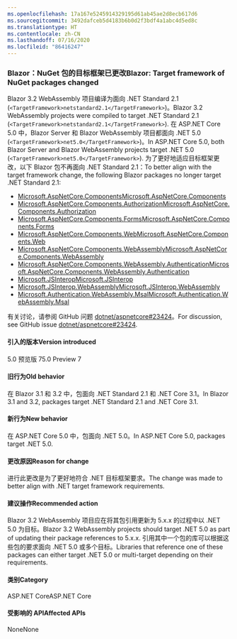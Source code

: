 ```yaml
---
ms.openlocfilehash: 17a167e5245914329195d61ab45ae2d8ecb617d6
ms.sourcegitcommit: 3492dafceb5d4183b6b0d2f3bdf4a1abc4d5ed8c
ms.translationtype: HT
ms.contentlocale: zh-CN
ms.lasthandoff: 07/16/2020
ms.locfileid: "86416247"
---
```

### <a name="blazor-target-framework-of-nuget-packages-changed"></a><span data-ttu-id="2a9cd-101">Blazor：NuGet 包的目标框架已更改</span><span class="sxs-lookup"><span data-stu-id="2a9cd-101">Blazor: Target framework of NuGet packages changed</span></span>

<span data-ttu-id="2a9cd-102">Blazor 3.2 WebAssembly 项目编译为面向 .NET Standard 2.1 (`<TargetFramework>netstandard2.1</TargetFramework>`)。</span><span class="sxs-lookup"><span data-stu-id="2a9cd-102">Blazor 3.2 WebAssembly projects were compiled to target .NET Standard 2.1 (`<TargetFramework>netstandard2.1</TargetFramework>`).</span></span> <span data-ttu-id="2a9cd-103">在 ASP.NET Core 5.0 中，Blazor Server 和 Blazor WebAssembly 项目都面向 .NET 5.0 (`<TargetFramework>net5.0</TargetFramework>`)。</span><span class="sxs-lookup"><span data-stu-id="2a9cd-103">In ASP.NET Core 5.0, both Blazor Server and Blazor WebAssembly projects target .NET 5.0 (`<TargetFramework>net5.0</TargetFramework>`).</span></span> <span data-ttu-id="2a9cd-104">为了更好地适应目标框架更改，以下 Blazor 包不再面向 .NET Standard 2.1：</span><span class="sxs-lookup"><span data-stu-id="2a9cd-104">To better align with the target framework change, the following Blazor packages no longer target .NET Standard 2.1:</span></span>

* [<span data-ttu-id="2a9cd-105">Microsoft.AspNetCore.Components</span><span class="sxs-lookup"><span data-stu-id="2a9cd-105">Microsoft.AspNetCore.Components</span></span>](https://www.nuget.org/packages/Microsoft.AspNetCore.Components)
* [<span data-ttu-id="2a9cd-106">Microsoft.AspNetCore.Components.Authorization</span><span class="sxs-lookup"><span data-stu-id="2a9cd-106">Microsoft.AspNetCore.Components.Authorization</span></span>](https://www.nuget.org/packages/Microsoft.AspNetCore.Components.Authorization)
* [<span data-ttu-id="2a9cd-107">Microsoft.AspNetCore.Components.Forms</span><span class="sxs-lookup"><span data-stu-id="2a9cd-107">Microsoft.AspNetCore.Components.Forms</span></span>](https://www.nuget.org/packages/Microsoft.AspNetCore.Components.Forms)
* [<span data-ttu-id="2a9cd-108">Microsoft.AspNetCore.Components.Web</span><span class="sxs-lookup"><span data-stu-id="2a9cd-108">Microsoft.AspNetCore.Components.Web</span></span>](https://www.nuget.org/packages/Microsoft.AspNetCore.Components.Web)
* [<span data-ttu-id="2a9cd-109">Microsoft.AspNetCore.Components.WebAssembly</span><span class="sxs-lookup"><span data-stu-id="2a9cd-109">Microsoft.AspNetCore.Components.WebAssembly</span></span>](https://www.nuget.org/packages/Microsoft.AspNetCore.Components.WebAssembly)
* [<span data-ttu-id="2a9cd-110">Microsoft.AspNetCore.Components.WebAssembly.Authentication</span><span class="sxs-lookup"><span data-stu-id="2a9cd-110">Microsoft.AspNetCore.Components.WebAssembly.Authentication</span></span>](https://www.nuget.org/packages/Microsoft.AspNetCore.Components.WebAssembly.Authentication)
* [<span data-ttu-id="2a9cd-111">Microsoft.JSInterop</span><span class="sxs-lookup"><span data-stu-id="2a9cd-111">Microsoft.JSInterop</span></span>](https://www.nuget.org/packages/Microsoft.JSInterop)
* [<span data-ttu-id="2a9cd-112">Microsoft.JSInterop.WebAssembly</span><span class="sxs-lookup"><span data-stu-id="2a9cd-112">Microsoft.JSInterop.WebAssembly</span></span>](https://www.nuget.org/packages/Microsoft.JSInterop.WebAssembly)
* [<span data-ttu-id="2a9cd-113">Microsoft.Authentication.WebAssembly.Msal</span><span class="sxs-lookup"><span data-stu-id="2a9cd-113">Microsoft.Authentication.WebAssembly.Msal</span></span>](https://www.nuget.org/packages/Microsoft.Authentication.WebAssembly.Msal)

<span data-ttu-id="2a9cd-114">有关讨论，请参阅 GitHub 问题 [dotnet/aspnetcore#23424](https://github.com/dotnet/aspnetcore/issues/23424)。</span><span class="sxs-lookup"><span data-stu-id="2a9cd-114">For discussion, see GitHub issue [dotnet/aspnetcore#23424](https://github.com/dotnet/aspnetcore/issues/23424).</span></span>

#### <a name="version-introduced"></a><span data-ttu-id="2a9cd-115">引入的版本</span><span class="sxs-lookup"><span data-stu-id="2a9cd-115">Version introduced</span></span>

<span data-ttu-id="2a9cd-116">5.0 预览版 7</span><span class="sxs-lookup"><span data-stu-id="2a9cd-116">5.0 Preview 7</span></span>

#### <a name="old-behavior"></a><span data-ttu-id="2a9cd-117">旧行为</span><span class="sxs-lookup"><span data-stu-id="2a9cd-117">Old behavior</span></span>

<span data-ttu-id="2a9cd-118">在 Blazor 3.1 和 3.2 中，包面向 .NET Standard 2.1 和 .NET Core 3.1。</span><span class="sxs-lookup"><span data-stu-id="2a9cd-118">In Blazor 3.1 and 3.2, packages target .NET Standard 2.1 and .NET Core 3.1.</span></span>

#### <a name="new-behavior"></a><span data-ttu-id="2a9cd-119">新行为</span><span class="sxs-lookup"><span data-stu-id="2a9cd-119">New behavior</span></span>

<span data-ttu-id="2a9cd-120">在 ASP.NET Core 5.0 中，包面向 .NET 5.0。</span><span class="sxs-lookup"><span data-stu-id="2a9cd-120">In ASP.NET Core 5.0, packages target .NET 5.0.</span></span>

#### <a name="reason-for-change"></a><span data-ttu-id="2a9cd-121">更改原因</span><span class="sxs-lookup"><span data-stu-id="2a9cd-121">Reason for change</span></span>

<span data-ttu-id="2a9cd-122">进行此更改是为了更好地符合 .NET 目标框架要求。</span><span class="sxs-lookup"><span data-stu-id="2a9cd-122">The change was made to better align with .NET target framework requirements.</span></span>

#### <a name="recommended-action"></a><span data-ttu-id="2a9cd-123">建议操作</span><span class="sxs-lookup"><span data-stu-id="2a9cd-123">Recommended action</span></span>

<span data-ttu-id="2a9cd-124">Blazor 3.2 WebAssembly 项目应在将其包引用更新为 5.x.x 的过程中以 .NET 5.0 为目标。</span><span class="sxs-lookup"><span data-stu-id="2a9cd-124">Blazor 3.2 WebAssembly projects should target .NET 5.0 as part of updating their package references to 5.x.x.</span></span> <span data-ttu-id="2a9cd-125">引用其中一个包的库可以根据这些包的要求面向 .NET 5.0 或多个目标。</span><span class="sxs-lookup"><span data-stu-id="2a9cd-125">Libraries that reference one of these packages can either target .NET 5.0 or multi-target depending on their requirements.</span></span>

#### <a name="category"></a><span data-ttu-id="2a9cd-126">类别</span><span class="sxs-lookup"><span data-stu-id="2a9cd-126">Category</span></span>

<span data-ttu-id="2a9cd-127">ASP.NET Core</span><span class="sxs-lookup"><span data-stu-id="2a9cd-127">ASP.NET Core</span></span>

#### <a name="affected-apis"></a><span data-ttu-id="2a9cd-128">受影响的 API</span><span class="sxs-lookup"><span data-stu-id="2a9cd-128">Affected APIs</span></span>

<span data-ttu-id="2a9cd-129">None</span><span class="sxs-lookup"><span data-stu-id="2a9cd-129">None</span></span>

<!--

#### Affected APIs

Not detectable via API analysis

-->

